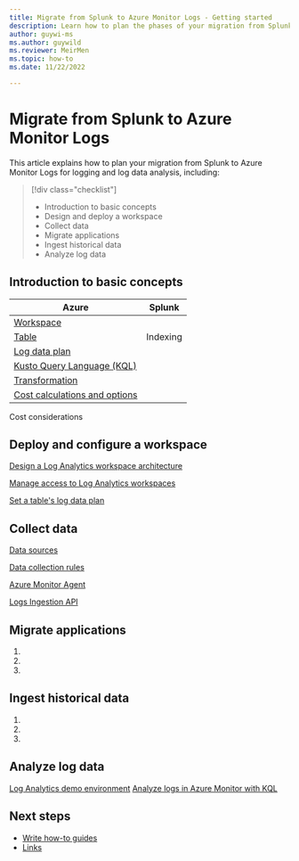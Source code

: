 ```yaml
---
title: Migrate from Splunk to Azure Monitor Logs - Getting started
description: Learn how to plan the phases of your migration from Splunk to Azure Monitor Logs and get started importing, collection, and analyzing log data. 
author: guywi-ms
ms.author: guywild
ms.reviewer: MeirMen
ms.topic: how-to 
ms.date: 11/22/2022

---
```


# Migrate from Splunk to Azure Monitor Logs

This article explains how to plan your migration from Splunk to Azure Monitor Logs for logging and log data analysis, including:  

> [!div class="checklist"]
> * Introduction to basic concepts 
> * Design and deploy a workspace
> * Collect data
> * Migrate applications
> * Ingest historical data
> * Analyze log data

## Introduction to basic concepts

|Azure |Splunk|
|---|---|
|[Workspace](../logs/log-analytics-workspace-overview.md)||
|[Table](../logs/manage-logs-tables.md)|Indexing|
|[Log data plan](../logs/basic-logs-configure.md)||
|[Kusto Query Language (KQL)](https://learn.microsoft.com/en-us/azure/data-explorer/kusto/query/splunk-cheat-sheet)||
|[Transformation](../essentials/data-collection-transformations.md)
|[Cost calculations and options](../logs/cost-logs.md)||

Cost considerations
## Deploy and configure a workspace

[Design a Log Analytics workspace architecture](https://learn.microsoft.com/en-us/azure/azure-monitor/logs/workspace-design)

[Manage access to Log Analytics workspaces](https://learn.microsoft.com/en-us/azure/azure-monitor/logs/manage-access)

[Set a table's log data plan](../logs/basic-logs-configure.md)

## Collect data

[Data sources](https://learn.microsoft.com/en-us/azure/azure-monitor/data-sources)

[Data collection rules]()

[Azure Monitor Agent]()

[Logs Ingestion API]()

## Migrate applications

<!-- Introduction paragraph -->
1. <!-- Step 1 -->
1. <!-- Step 2 -->
1. <!-- Step n -->

## Ingest historical data

<!-- Introduction paragraph -->
1. <!-- Step 1 -->
1. <!-- Step 2 -->
1. <!-- Step n -->

<!-- 5. Next steps
Required. Provide at least one next step and no more than three. Include some 
context so the customer can determine why they would click the link.
-->

## Analyze log data

[Log Analytics demo environment](https://portal.azure.com/#view/Microsoft_OperationsManagementSuite_Workspace/LogsDemo.ReactView)
[Analyze logs in Azure Monitor with KQL](/training/modules/analyze-logs-with-kql/)

## Next steps
<!-- Add a context sentence for the following links -->
- [Write how-to guides](contribute-how-to-write-howto.md)
- [Links](links-how-to.md)

